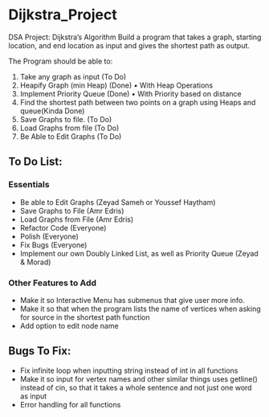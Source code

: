 # Dijkstra_Project
DSA Project: Dijkstra’s Algorithm
	Build a program that takes a graph, starting location, and end location as input and gives the shortest path as output.

The Program should be able to:
1)	Take any graph as input (To Do)
2)	Heapify Graph (min Heap) (Done)
•	With Heap Operations
3)	Implement Priority Queue (Done)
•	With Priority based on distance
4)	Find the shortest path between two points on a graph using Heaps and queue(Kinda Done)
5)	Save Graphs to file. (To Do)
6)	Load Graphs from file (To Do)
7)	Be Able to Edit Graphs (To Do)


## To Do List:
### Essentials
- Be able to Edit Graphs (Zeyad Sameh or Youssef Haytham)
- Save Graphs to File (Amr Edris)
- Load Graphs from File (Amr Edris)
- Refactor Code (Everyone)
- Polish (Everyone)
- Fix Bugs (Everyone)
- Implement our own Doubly Linked List, as well as Priority Queue (Zeyad & Morad)

### Other Features to Add
- Make it so Interactive Menu has submenus that give user more info. 
- Make it so that when the program lists the name of vertices when asking for source
  in the shortest path function
- Add option to edit node name


## Bugs To Fix:
- Fix infinite loop when inputting string instead of int in all functions 
- Make it so input for vertex names and other similar things uses getline()
  instead of cin, so that it takes a whole sentence and not just one word as input 
- Error handling for all functions